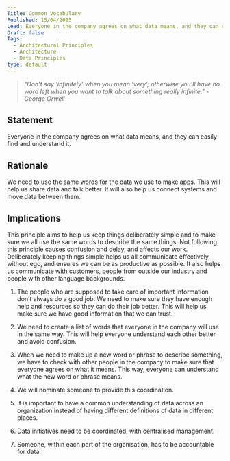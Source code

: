 ```yaml
---
Title: Common Vocabulary
Published: 15/04/2023
Lead: Everyone in the company agrees on what data means, and they can easily find and understand it.
Draft: false
Tags:
  - Architectural Principles
  - Architecture
  - Data Principles
type: default
---
```


 > *"Don’t say ‘infinitely’ when you mean ‘very’; otherwise you’ll have no word left when you want to talk about something really infinite." - George Orwell*

## Statement

Everyone in the company agrees on what data means, and they can easily find and understand it.

## Rationale

We need to use the same words for the data we use to make apps. This will help us share data and talk better. It will also help us connect systems and move data between them.

## Implications

This principle aims to help us keep things deliberately simple and to make sure we all use the same words to describe the same things. Not following this principle causes confusion and delay, and affects our work. Deliberately keeping things simple helps us all communicate effectively, without ego, and ensures we can be as productive as possible. It also helps us communicate with customers, people from outside our industry and people with other language backgrounds.

1. The people who are supposed to take care of important information don’t always do a good job. We need to make sure they have enough help and resources so they can do their job better. This will help us make sure we have good information that we can trust.

2. We need to create a list of words that everyone in the company will use in the same way. This will help everyone understand each other better and avoid confusion.

3. When we need to make up a new word or phrase to describe something, we have to check with other people in the company to make sure that everyone agrees on what it means. This way, everyone can understand what the new word or phrase means.

4. We will nominate someone to provide this coordination.

5. It is important to have a common understanding of data across an organization instead of having different definitions of data in different places.

6. Data initiatives need to be coordinated, with centralised management.

7. Someone, within each part of the organisation, has to be accountable for data.
